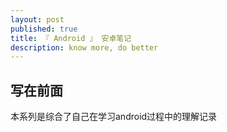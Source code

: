 ```yaml
---
layout: post
published: true
title: 『 Android 』 安卓笔记
description: know more, do better 
---  
```


## 写在前面

本系列是综合了自己在学习android过程中的理解记录 

